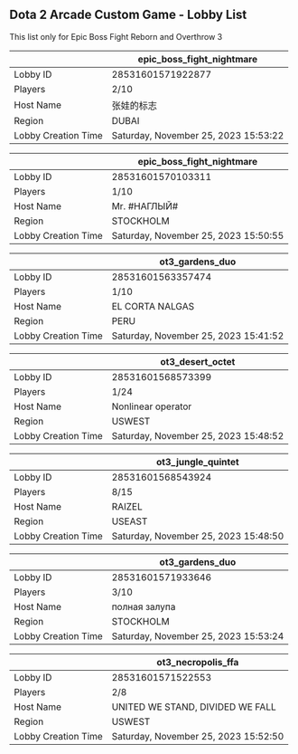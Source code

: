 ## Dota 2 Arcade Custom Game - Lobby List

This list only for Epic Boss Fight Reborn and Overthrow 3

|  | epic_boss_fight_nightmare |
| ------ | ------ |
| Lobby ID | 28531601571922877 |
| Players | 2/10 |
| Host Name | 张娃的标志 |
| Region | DUBAI |
| Lobby Creation Time | Saturday, November 25, 2023 15:53:22 |


|  | epic_boss_fight_nightmare |
| ------ | ------ |
| Lobby ID | 28531601570103311 |
| Players | 1/10 |
| Host Name | Mr. #НАГЛЫЙ# |
| Region | STOCKHOLM |
| Lobby Creation Time | Saturday, November 25, 2023 15:50:55 |


|  | ot3_gardens_duo |
| ------ | ------ |
| Lobby ID | 28531601563357474 |
| Players | 1/10 |
| Host Name | EL CORTA NALGAS |
| Region | PERU |
| Lobby Creation Time | Saturday, November 25, 2023 15:41:52 |


|  | ot3_desert_octet |
| ------ | ------ |
| Lobby ID | 28531601568573399 |
| Players | 1/24 |
| Host Name | Nonlinear operator |
| Region | USWEST |
| Lobby Creation Time | Saturday, November 25, 2023 15:48:52 |


|  | ot3_jungle_quintet |
| ------ | ------ |
| Lobby ID | 28531601568543924 |
| Players | 8/15 |
| Host Name | RAIZEL |
| Region | USEAST |
| Lobby Creation Time | Saturday, November 25, 2023 15:48:50 |


|  | ot3_gardens_duo |
| ------ | ------ |
| Lobby ID | 28531601571933646 |
| Players | 3/10 |
| Host Name | полная залупа |
| Region | STOCKHOLM |
| Lobby Creation Time | Saturday, November 25, 2023 15:53:24 |


|  | ot3_necropolis_ffa |
| ------ | ------ |
| Lobby ID | 28531601571522553 |
| Players | 2/8 |
| Host Name | UNITED WE STAND, DIVIDED WE FALL |
| Region | USWEST |
| Lobby Creation Time | Saturday, November 25, 2023 15:52:50 |



